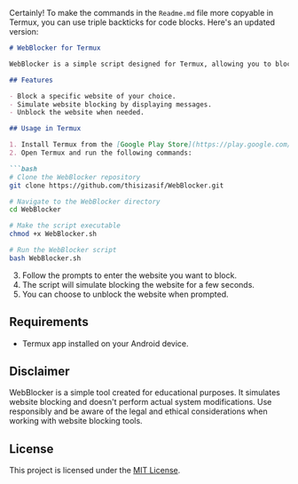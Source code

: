 Certainly! To make the commands in the `Readme.md` file more copyable in Termux, you can use triple backticks for code blocks. Here's an updated version:

```markdown
# WebBlocker for Termux

WebBlocker is a simple script designed for Termux, allowing you to block and unblock websites on your Android device. It's created for educational purposes and provides a basic understanding of website blocking mechanisms.

## Features

- Block a specific website of your choice.
- Simulate website blocking by displaying messages.
- Unblock the website when needed.

## Usage in Termux

1. Install Termux from the [Google Play Store](https://play.google.com/store/apps/details?id=com.termux).
2. Open Termux and run the following commands:

```bash
# Clone the WebBlocker repository
git clone https://github.com/thisizasif/WebBlocker.git

# Navigate to the WebBlocker directory
cd WebBlocker

# Make the script executable
chmod +x WebBlocker.sh

# Run the WebBlocker script
bash WebBlocker.sh
```

3. Follow the prompts to enter the website you want to block.
4. The script will simulate blocking the website for a few seconds.
5. You can choose to unblock the website when prompted.

## Requirements

- Termux app installed on your Android device.

## Disclaimer

WebBlocker is a simple tool created for educational purposes. It simulates website blocking and doesn't perform actual system modifications. Use responsibly and be aware of the legal and ethical considerations when working with website blocking tools.

## License

This project is licensed under the [MIT License](LICENSE).
```
